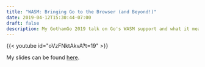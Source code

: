 ```yaml
---
title: "WASM: Bringing Go to the Browser (and Beyond!)"
date: 2019-04-12T15:30:44-07:00
draft: false
description: My GothamGo 2019 talk on Go's WASM support and what it means for Go in the browser (as well as blazing fast functions as a service like Cloudflare Workers!)
---
```


{{< youtube id="oVzFNktAkvA?t=19" >}}

My slides can be found [here](https://docs.google.com/presentation/d/1smVEttx-OWApRFVXRNz7sld6CsYxFtSZPCZCbvWe1sg/edit?usp=sharing).
